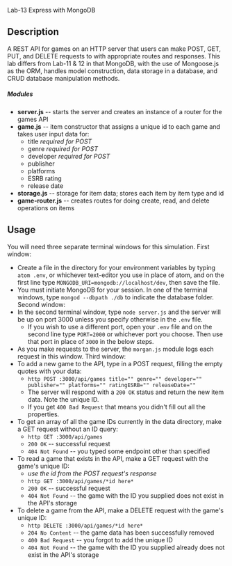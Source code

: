 Lab-13 Express with MongoDB

## Description
A REST API for games on an HTTP server that users can make POST, GET, PUT, and DELETE requests to with appropriate routes and responses. This lab differs from Lab-11 & 12 in that MongoDB, with the use of Mongoose.js as the ORM, handles model construction, data storage in a database, and CRUD database manipulation methods.
##### Modules
- **server.js** -- starts the server and creates an instance of a router for the games API
- **game.js** -- item constructor that assigns a unique id to each game and takes user input data for:
  - title *required for POST*
  - genre *required for POST*
  - developer *required for POST*
  - publisher
  - platforms
  - ESRB rating
  - release date
- **storage.js** -- storage for item data; stores each item by item type and id
- **game-router.js** -- creates routes for doing create, read, and delete operations on items

## Usage
You will need three separate terminal windows for this simulation.
First window:
- Create a file in the directory for your environment variables by typing `atom .env`, or whichever text-editor you use in place of atom, and on the first line type `MONGODB_URI=mongodb://localhost/dev`, then save the file.
- You must initiate MongoDB for your session. In one of the terminal windows, type `mongod --dbpath ./db` to indicate the database folder.
Second window:
- In the second terminal window, type `node server.js` and the server will be up on port 3000 unless you specify otherwise in the `.env` file.
  - If you wish to use a different port, open your `.env` file and on the second line type `PORT=2000` or whichever port you choose. Then use that port in place of `3000` in the below steps.
- As you make requests to the server, the `morgan.js` module logs each request in this window.
Third window:
- To add a new game to the API, type in a POST request, filling the empty quotes with your data:
  - `http POST :3000/api/games title="" genre="" developer="" publisher="" platforms="" ratingESRB="" releaseDate=""`
  - The server will respond with a `200 OK` status and return the new item data. Note the unique ID.
  - If you get `400 Bad Request` that means you didn't fill out all the properties.
- To get an array of all the game IDs currently in the data directory, make a GET request without an ID query:
  - `http GET :3000/api/games`
  - `200 OK` -- successful request
  - `404 Not Found` -- you typed some endpoint other than specified
- To read a game that exists in the API, make a GET request with the game's unique ID:
  - *use the id from the POST request's response*
  - `http GET :3000/api/games/*id here*`
  - `200 OK` -- successful request
  - `404 Not Found` -- the game with the ID you supplied does not exist in the API's storage
- To delete a game from the API, make a DELETE request with the game's unique ID:
  - `http DELETE :3000/api/games/*id here*`
  - `204 No Content` -- the game data has been successfully removed
  - `400 Bad Request` -- you forgot to add the unique ID
  - `404 Not Found` -- the game with the ID you supplied already does not exist in the API's storage
